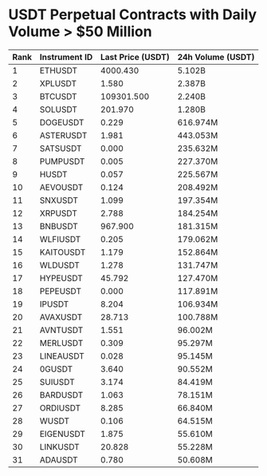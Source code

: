 # USDT Perpetual Contracts with Daily Volume > $50 Million

| Rank | Instrument ID | Last Price (USDT) | 24h Volume (USDT) |
|------|---------------|-------------------|-------------------|
| 1 | ETHUSDT | 4000.430 | 5.102B |
| 2 | XPLUSDT | 1.580 | 2.387B |
| 3 | BTCUSDT | 109301.500 | 2.240B |
| 4 | SOLUSDT | 201.970 | 1.280B |
| 5 | DOGEUSDT | 0.229 | 616.974M |
| 6 | ASTERUSDT | 1.981 | 443.053M |
| 7 | SATSUSDT | 0.000 | 235.632M |
| 8 | PUMPUSDT | 0.005 | 227.370M |
| 9 | HUSDT | 0.057 | 225.567M |
| 10 | AEVOUSDT | 0.124 | 208.492M |
| 11 | SNXUSDT | 1.099 | 197.354M |
| 12 | XRPUSDT | 2.788 | 184.254M |
| 13 | BNBUSDT | 967.900 | 181.315M |
| 14 | WLFIUSDT | 0.205 | 179.062M |
| 15 | KAITOUSDT | 1.179 | 152.864M |
| 16 | WLDUSDT | 1.278 | 131.747M |
| 17 | HYPEUSDT | 45.792 | 127.470M |
| 18 | PEPEUSDT | 0.000 | 117.891M |
| 19 | IPUSDT | 8.204 | 106.934M |
| 20 | AVAXUSDT | 28.713 | 100.788M |
| 21 | AVNTUSDT | 1.551 | 96.002M |
| 22 | MERLUSDT | 0.309 | 95.297M |
| 23 | LINEAUSDT | 0.028 | 95.145M |
| 24 | 0GUSDT | 3.640 | 90.552M |
| 25 | SUIUSDT | 3.174 | 84.419M |
| 26 | BARDUSDT | 1.063 | 78.151M |
| 27 | ORDIUSDT | 8.285 | 66.840M |
| 28 | WUSDT | 0.106 | 64.515M |
| 29 | EIGENUSDT | 1.875 | 55.610M |
| 30 | LINKUSDT | 20.828 | 55.228M |
| 31 | ADAUSDT | 0.780 | 50.608M |
